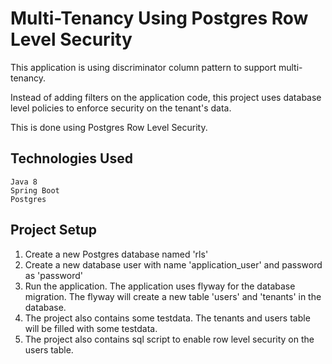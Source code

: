 # Multi-Tenancy Using Postgres Row Level Security
This application is using discriminator column pattern to support multi-tenancy. 

Instead of adding filters on the application code, this project uses database level policies to enforce security on the tenant's data. 

This is done using Postgres Row Level Security.

## Technologies Used
    Java 8
    Spring Boot
    Postgres

## Project Setup
1. Create a new Postgres database named 'rls'
2. Create a new database user with name 'application_user' and password as 'password'
3. Run the application. The application uses flyway for the database migration. The flyway will create a new table 'users' and 'tenants' in the database. 
4. The project also contains some testdata. The tenants and users table will be filled with some testdata.
5. The project also contains sql script to enable row level security on the users table.
